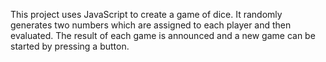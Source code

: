 This project uses JavaScript to create a game of dice. It randomly generates two numbers which are assigned to each player and then evaluated. The result of each game is announced and a new game can be started by pressing a button.
